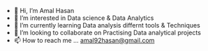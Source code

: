 - 👋 Hi, I’m Amal Hasan
- 👀 I’m interested in Data science & Data Analytics
- 🌱 I’m currently learning Data analysis differnt tools & Techniques
- 💞️ I’m looking to collaborate on Practising Data analytical projects
- 📫 How to reach me ... amal92hasan@gmail.com

<!---
amalhasan1/amalhasan1 is a ✨ special ✨ repository because its `README.md` (this file) appears on your GitHub profile.
You can click the Preview link to take a look at your changes.
--->
